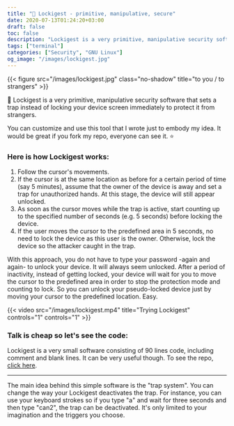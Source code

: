 ```yaml
---
title: "🔐 Lockigest - primitive, manipulative, secure"
date: 2020-07-13T01:24:20+03:00
draft: false
toc: false
description: "Lockigest is a very primitive, manipulative security software that sets a trap instead of locking your device screen immediately to protect it from strangers."
tags: ["terminal"]
categories: ["Security", "GNU Linux"]
og_image: "/images/lockigest.jpg"
---
```


{{< figure src="/images/lockigest.jpg" class="no-shadow" title="to you / to strangers" >}}

:closed_lock_with_key:  Lockigest is a very primitive, manipulative security software that sets a trap instead of locking your device screen immediately to protect it from strangers.

You can customize and use this tool that I wrote just to embody my idea. It would be great if you fork my repo, everyone can see it. :star:

### Here is how Lockigest works:  
1. Follow the cursor's movements. 
2. If the cursor is at the same location as before for a certain period of time (say 5 minutes), assume that the owner of the device is away and set a trap for unauthorized hands. At this stage, the device will still appear unlocked.
3. As soon as the cursor moves while the trap is active, start counting up to the specified number of seconds (e.g. 5 seconds) before locking the device.
4. If the user moves the cursor to the predefined area in 5 seconds, no need to lock the device as this user is the owner. Otherwise, lock the device so the attacker caught in the trap.

With this approach, you do not have to type your password -again and again- to unlock your device. It will always seem unlocked. After a period of inactivity, instead of getting locked, your device will wait for you to move the cursor to the predefined area in order to stop the protection mode and counting to lock. So you can unlock your pseudo-locked device just by moving your cursor to the predefined location. Easy.

{{< video src="/images/lockigest.mp4" title="Trying Lockigest" controls="1" controls="1" >}}

### Talk is cheap so let's see the code:
Lockigest is a very small software consisting of 90 lines code, including comment and blank lines. It can be very useful though. To see the repo, [click here](https://bit.ly/lockigest).

***
The main idea behind this simple software is the "trap system". You can change the way your Lockigest deactivates the trap. For instance, you can use your keyboard strokes so if you type "a" and wait for three seconds and then type "can2", the trap can be deactivated. It's only limited to your imagination and the triggers you choose.

